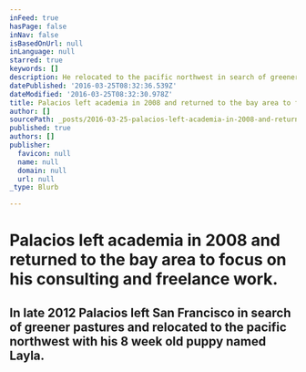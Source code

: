 ```yaml
---
inFeed: true
hasPage: false
inNav: false
isBasedOnUrl: null
inLanguage: null
starred: true
keywords: []
description: He relocated to the pacific northwest in search of greener pastures.
datePublished: '2016-03-25T08:32:36.539Z'
dateModified: '2016-03-25T08:32:30.978Z'
title: Palacios left academia in 2008 and returned to the bay area to focus on his consulting and freelance work.
author: []
sourcePath: _posts/2016-03-25-palacios-left-academia-in-2008-and-returned-to-the-bay-area.md
published: true
authors: []
publisher:
  favicon: null
  name: null
  domain: null
  url: null
_type: Blurb

---
```

# Palacios left academia in 2008 and returned to the bay area to focus on his consulting and freelance work.

## In late 2012 Palacios left San Francisco in search of greener pastures and relocated to the pacific northwest with his 8 week old puppy named Layla.